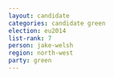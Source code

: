 ```yaml
---
layout: candidate
categories: candidate green
election: eu2014
list-rank: 7
person: jake-welsh
region: north-west
party: green
---
```

